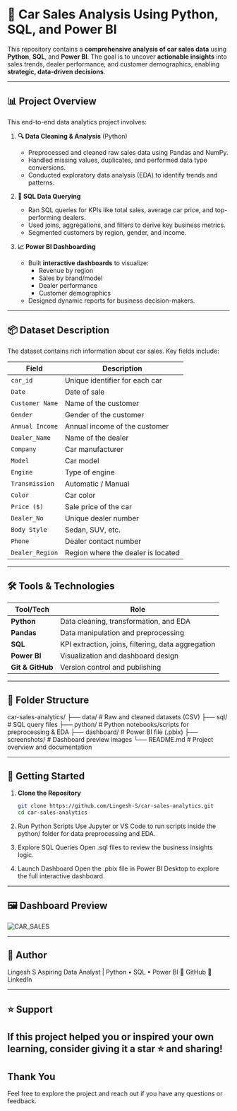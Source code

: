 # 🚗 Car Sales Analysis Using Python, SQL, and Power BI

This repository contains a **comprehensive analysis of car sales data** using **Python**, **SQL**, and **Power BI**. The goal is to uncover **actionable insights** into sales trends, dealer performance, and customer demographics, enabling **strategic, data-driven decisions**.

---

## 📊 Project Overview

This end-to-end data analytics project involves:

1. **🔍 Data Cleaning & Analysis** (Python)
   - Preprocessed and cleaned raw sales data using Pandas and NumPy.
   - Handled missing values, duplicates, and performed data type conversions.
   - Conducted exploratory data analysis (EDA) to identify trends and patterns.

2. **📄 SQL Data Querying**
   - Ran SQL queries for KPIs like total sales, average car price, and top-performing dealers.
   - Used joins, aggregations, and filters to derive key business metrics.
   - Segmented customers by region, gender, and income.

3. **📈 Power BI Dashboarding**
   - Built **interactive dashboards** to visualize:
     - Revenue by region
     - Sales by brand/model
     - Dealer performance
     - Customer demographics
   - Designed dynamic reports for business decision-makers.

---

## 📦 Dataset Description

The dataset contains rich information about car sales. Key fields include:

| Field            | Description                                   |
|------------------|-----------------------------------------------|
| `car_id`         | Unique identifier for each car                |
| `Date`           | Date of sale                                  |
| `Customer Name`  | Name of the customer                          |
| `Gender`         | Gender of the customer                        |
| `Annual Income`  | Annual income of the customer                 |
| `Dealer_Name`    | Name of the dealer                            |
| `Company`        | Car manufacturer                              |
| `Model`          | Car model                                     |
| `Engine`         | Type of engine                                |
| `Transmission`   | Automatic / Manual                            |
| `Color`          | Car color                                     |
| `Price ($)`      | Sale price of the car                         |
| `Dealer_No`      | Unique dealer number                          |
| `Body Style`     | Sedan, SUV, etc.                              |
| `Phone`          | Dealer contact number                         |
| `Dealer_Region`  | Region where the dealer is located            |

---

## 🛠️ Tools & Technologies

| Tool/Tech   | Role                                               |
|-------------|----------------------------------------------------|
| **Python**  | Data cleaning, transformation, and EDA             |
| **Pandas**  | Data manipulation and preprocessing                |
| **SQL**     | KPI extraction, joins, filtering, data aggregation |
| **Power BI**| Visualization and dashboard design                 |
| **Git & GitHub** | Version control and publishing                |

---

## 📁 Folder Structure

car-sales-analytics/
├── data/ # Raw and cleaned datasets (CSV)
├── sql/ # SQL query files
├── python/ # Python notebooks/scripts for preprocessing & EDA
├── dashboard/ # Power BI file (.pbix)
├── screenshots/ # Dashboard preview images
└── README.md # Project overview and documentation


---

## 🚀 Getting Started

1. **Clone the Repository**
   ```bash
   git clone https://github.com/Lingesh-S/car-sales-analytics.git
   cd car-sales-analytics
2. Run Python Scripts
Use Jupyter or VS Code to run scripts inside the python/ folder for data preprocessing and EDA.

3. Explore SQL Queries
Open .sql files to review the business insights logic.

4. Launch Dashboard
Open the .pbix file in Power BI Desktop to explore the full interactive dashboard.

---

## 🖼️ Dashboard Preview
![CAR_SALES](https://github.com/user-attachments/assets/a60efe2f-ed62-4f9c-9612-643b61b1e63c)

---
## 👤 Author
Lingesh S
Aspiring Data Analyst | Python • SQL • Power BI
🔗 GitHub
🔗 LinkedIn

---

## ⭐️ Support
If this project helped you or inspired your own learning, consider giving it a star ⭐ and sharing!
---

## Thank You

Feel free to explore the project and reach out if you have any questions or feedback.



